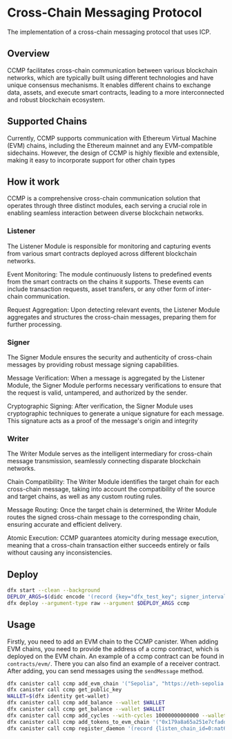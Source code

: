 # Cross-Chain Messaging Protocol

The implementation of a cross-chain messaging protocol that uses ICP.

## Overview

CCMP facilitates cross-chain communication between various blockchain networks, which are typically built using different technologies and have unique consensus mechanisms. It enables different chains to exchange data, assets, and execute smart contracts, leading to a more interconnected and robust blockchain ecosystem.

## Supported Chains

Currently, CCMP supports communication with Ethereum Virtual Machine (EVM) chains, including the Ethereum mainnet and any EVM-compatible sidechains. However, the design of CCMP is highly flexible and extensible, making it easy to incorporate support for other chain types

## How it work

CCMP is a comprehensive cross-chain communication solution that operates through three distinct modules, each serving a crucial role in enabling seamless interaction between diverse blockchain networks.

### Listener

The Listener Module is responsible for monitoring and capturing events from various smart contracts deployed across different blockchain networks.

Event Monitoring: The module continuously listens to predefined events from the smart contracts on the chains it supports. These events can include transaction requests, asset transfers, or any other form of inter-chain communication.

Request Aggregation: Upon detecting relevant events, the Listener Module aggregates and structures the cross-chain messages, preparing them for further processing.

### Signer

The Signer Module ensures the security and authenticity of cross-chain messages by providing robust message signing capabilities.

Message Verification: When a message is aggregated by the Listener Module, the Signer Module performs necessary verifications to ensure that the request is valid, untampered, and authorized by the sender.

Cryptographic Signing: After verification, the Signer Module uses cryptographic techniques to generate a unique signature for each message. This signature acts as a proof of the message's origin and integrity

### Writer

The Writer Module serves as the intelligent intermediary for cross-chain message transmission, seamlessly connecting disparate blockchain networks.

Chain Compatibility: The Writer Module identifies the target chain for each cross-chain message, taking into account the compatibility of the source and target chains, as well as any custom routing rules.

Message Routing: Once the target chain is determined, the Writer Module routes the signed cross-chain message to the corresponding chain, ensuring accurate and efficient delivery.

Atomic Execution: CCMP guarantees atomicity during message execution, meaning that a cross-chain transaction either succeeds entirely or fails without causing any inconsistencies.

## Deploy

```sh
dfx start --clean --background
DEPLOY_ARGS=$(didc encode '(record {key="dfx_test_key"; signer_interval_secs=10:nat64; writer_interval_secs=10:nat64; checker_interval_secs=30:nat64})')
dfx deploy --argument-type raw --argument $DEPLOY_ARGS ccmp
```

## Usage

Firstly, you need to add an EVM chain to the CCMP canister. When adding EVM chains, you need to provide the address of a ccmp contract, which is deployed on the EVM chain. An example of a ccmp contract can be found in `contracts/evm/`. There you can also find an example of a receiver contract. After adding, you can send messages using the `sendMessage` method.

```sh
dfx canister call ccmp add_evm_chain '("Sepolia", "https://eth-sepolia.g.alchemy.com/v2/36Anwhc7TaSmzuxnIeQ49marn1w1iftu")'
dfx canister call ccmp get_public_key
WALLET=$(dfx identity get-wallet)
dfx canister call ccmp add_balance --wallet $WALLET
dfx canister call ccmp get_balance --wallet $WALLET
dfx canister call ccmp add_cycles --with-cycles 10000000000000 --wallet $WALLET
dfx canister call ccmp add_tokens_to_evm_chain '("0x179a8a65a251e7cfadd2681b790046edc56630aefee2b90c76ab0992ecb2c634", 0:nat64)' --wallet $WALLET
dfx canister call ccmp register_daemon '(record {listen_chain_id=0:nat64; interval_in_secs=60:nat64; ccmp_contract="0xe8fad0129a5aCfA30D211Bf2a2E9d8a5122B39bE"})' --wallet $WALLET
```
